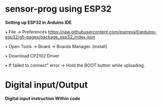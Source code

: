
# sensor-prog using ESP32

**Setting up ESP32 in Arduino IDE**

•	File → Preferences https://raw.githubusercontent.com/espressif/arduino-esp32/gh-pages/package_esp32_index.json

•	Open Tools → Board → Boards Manager. (install)

•	Download CP2102 Driver

•	If failed to connect" error → Hold the BOOT button while uploading.

# Digital input/Output
**Digital input instruction Within code**
